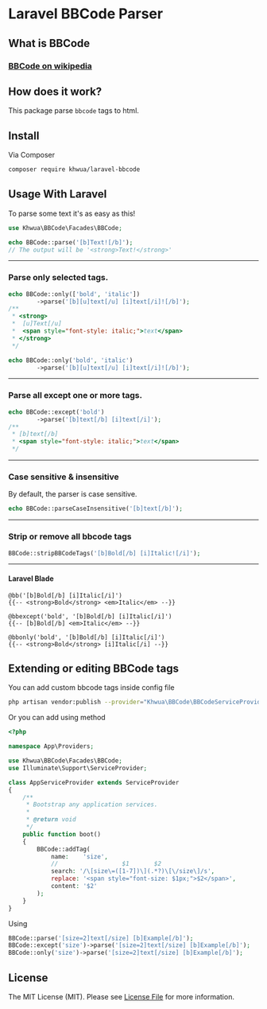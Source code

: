 # Laravel BBCode Parser

## What is BBCode
### <a href="https://en.wikipedia.org/wiki/BBCode">BBCode on wikipedia</a>

## How does it work?
This package parse `bbcode` tags to html. 

## Install

Via Composer

``` bash
composer require khwua/laravel-bbcode
```

## Usage With Laravel
To parse some text it's as easy as this!

```php
use Khwua\BBCode\Facades\BBCode;

echo BBCode::parse('[b]Text![/b]');
// The output will be '<strong>Text!</strong>' 
```

<hr>

### Parse only selected tags.
```php
echo BBCode::only(['bold', 'italic'])
        ->parse('[b][u]text[/u] [i]text[/i]![/b]');
/**
 * <strong>
 *  [u]Text[/u]
 *  <span style="font-style: italic;">text</span>
 * </strong> 
 */

echo BBCode::only('bold', 'italic')
        ->parse('[b][u]text[/u] [i]text[/i]![/b]');
```

<hr>

### Parse all except one or more tags.
```php
echo BBCode::except('bold')
        ->parse('[b]text[/b] [i]text[/i]');
/**
 * [b]text[/b]
 * <span style="font-style: italic;">text</span> 
 */
```
<hr>

### Case sensitive & insensitive
By default, the parser is case sensitive.

```php
echo BBCode::parseCaseInsensitive('[b]text[/b]');
```
<hr>

### Strip or remove all bbcode tags
```php
BBCode::stripBBCodeTags('[b]Bold[/b] [i]Italic![/i]');
```

<hr>

#### Laravel Blade

```blade
@bb('[b]Bold[/b] [i]Italic[/i]') 
{{-- <strong>Bold</strong> <em>Italic</em> --}}

@bbexcept('bold', '[b]Bold[/b] [i]Italic[/i]') 
{{-- [b]Bold[/b] <em>Italic</em> --}}

@bbonly('bold', '[b]Bold[/b] [i]Italic[/i]')
{{-- <strong>Bold</strong> [i]Italic[/i] --}}
```

## Extending or editing BBCode tags
You can add custom bbcode tags inside config file
```bash
php artisan vendor:publish --provider="Khwua\BBCode\BBCodeServiceProvider" --tag="bbcode-config"
```

Or you can add using method
```php
<?php

namespace App\Providers;

use Khwua\BBCode\Facades\BBCode;
use Illuminate\Support\ServiceProvider;

class AppServiceProvider extends ServiceProvider
{
    /**
     * Bootstrap any application services.
     *
     * @return void
     */
    public function boot()
    {
        BBCode::addTag(
            name:    'size',
            //                  $1       $2
            search: '/\[size\=([1-7])\](.*?)\[\/size\]/s',
            replace: '<span style="font-size: $1px;">$2</span>',
            content: '$2'
        );
    }
}

```

Using
```php
BBCode::parse('[size=2]text[/size] [b]Example[/b]');
BBCode::except('size')->parse('[size=2]text[/size] [b]Example[/b]');
BBCode::only('size')->parse('[size=2]text[/size] [b]Example[/b]');
```

## License

The MIT License (MIT). Please see [License File](LICENSE.md) for more information.

